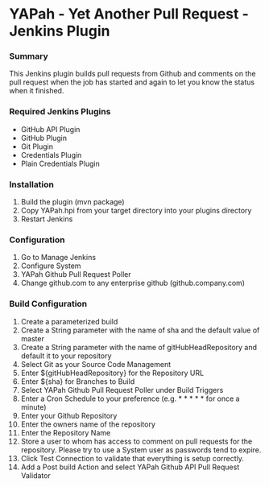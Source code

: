 # YAPah - Yet Another Pull Request - Jenkins Plugin
### Summary
This Jenkins plugin builds pull requests from Github and comments on the pull request when the job has started and again to let you know the status when it finished.  

### Required Jenkins Plugins

* GitHub API Plugin
* GitHub Plugin
* Git Plugin
* Credentials Plugin
* Plain Credentials Plugin

### Installation

1. Build the plugin (mvn package)
2. Copy YAPah.hpi from your target directory into your plugins directory
3. Restart Jenkins

### Configuration

1. Go to Manage Jenkins
2. Configure System
3. YAPah Github Pull Request Poller
4. Change github.com to any enterprise github (github.company.com)

### Build Configuration

1. Create a parameterized build
2. Create a String parameter with the name of sha and the default value of master
3. Create a String parameter with the name of gitHubHeadRepository and default it to your repository
4. Select Git as your Source Code Management
5. Enter ${gitHubHeadRepository} for the Repository URL
6. Enter ${sha} for Branches to Build
7. Select YAPah Github Pull Request Poller under Build Triggers
8. Enter a Cron Schedule to your preference (e.g. * * * * * for once a minute)
9. Enter your Github Repository
10. Enter the owners name of the repository
11. Enter the Repository Name
12. Store a user to whom has access to comment on pull requests for the repository.  Please try to use a System user as passwords tend to expire.
13. Click Test Connection to validate that everything is setup correctly.
14. Add a Post build Action and select YAPah Github API Pull Request Validator


